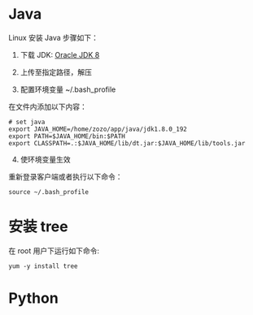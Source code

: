 
# Java

Linux 安装 Java 步骤如下：

1. 下载 JDK: [Oracle JDK 8](https://www.oracle.com/technetwork/java/javase/downloads/jdk8-downloads-2133151.html)

2. 上传至指定路径，解压

3. 配置环境变量 ~/.bash_profile

在文件内添加以下内容：
```
# set java
export JAVA_HOME=/home/zozo/app/java/jdk1.8.0_192
export PATH=$JAVA_HOME/bin:$PATH
export CLASSPATH=.:$JAVA_HOME/lib/dt.jar:$JAVA_HOME/lib/tools.jar
```

4. 使环境变量生效

重新登录客户端或者执行以下命令：
```
source ~/.bash_profile
```

# 安装 tree

在 root 用户下运行如下命令:
```
yum -y install tree
```

# Python


